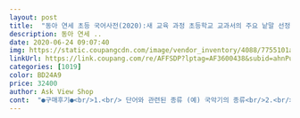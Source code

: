 ```yaml
---
layout: post 
title:  "동아 연세 초등 국어사전(2020):새 교육 과정 초등학교 교과서의 주요 낱말 선정 수록, 동아출판" 
description: 동아 연세 ..
date: 2020-06-24 09:07:40 
img: https://static.coupangcdn.com/image/vendor_inventory/4088/7755101a87945695f4edd679da475d1c3c3d101ee3282a79f653f5c98e7b.jpg 
linkUrl: https://link.coupang.com/re/AFFSDP?lptag=AF3600438&subid=ahnPublicAsk&pageKey=1369312404&itemId=2401641106&vendorItemId=70396525421&traceid=V0-113-e0c8ebd5ccff37b7 
categories: [1019] 
color: BD24A9 
price: 32400 
author: Ask View Shop 
cont:  "●구매후기●<br/>1.<br/> 단어와 관련된 종류 (예) 국악기의 종류<br/>2.<br/> 관련 그림 (예) 가나와 주변국 지도<br/>3.<br/> 단어의 어원 (예) 고명딸의 어원<br/>4.<br/> 비슷하게 사용하는 단어 구분 (예) 가격.<br/>금액.<br/>요금의 구분<br/>4학년이 된 큰아들에게 국어사전을 주었더니 신랑은 요즘 사전을 누가 찾아보냐고 합니다.<br/><br/>5.<br/> 발음<br/>6.<br/> 띄어쓰기<br/>@ 국어사전에서 낱말 찾기<br/>@ 기초 한자<br/>@ 네모 상자 찾기<br/>@ 북한의 맞춤법<br/>@ 세는 말과 여러 가지 단위<br/>@ 알아 두면 좋은 관용 표현<br/>@ 알아 두면 좋은 속담<br/>@ 알아 두면 좋은 컴퓨터 용어<br/>@ 여러 가지 문장 부호<br/>@ 우리말과 다르게 적는 북한말<br/>@ 우리말과 다르게 표현하는 북한말<br/>@ 원고지 사용법<br/>@ 틀리기 쉬운 겹받침의 발음<br/>@ 틀리기 쉬운 띄어쓰기<br/>@ 틀리기 쉬운 맞춤법, 표준어<br/>@ 틀리기 쉬운 발음<br/>@ 틀리기 쉬운 외래어 표기<br/>ㅎㅎㅎ<br/>강추!! 강추!!!^^<br/>개정 교육 과정과 그에 따라 달라진 초등 교과서의 내용을<br/>괜히 초등 사전이라고 표현한게 아닌듯해요.<br/><br/>국어사전을 뒤적거리며 자음과 모음을 읊으면서<br/>그런데 초등 사전이라 해서 얇을 줄 알았는데<br/>그리고<br/>그리고 속담에 컴퓨터 용어까지 <br/>그림도 있어서 넘 좋네요 ㅎ<br/>그중에 기초한자 부분을 우리 아들은 재미있게 보더라고요.<br/><br/>금방 금방 찾을 수 있어서 넘 편하고 좋네요 ㅎㅎㅎ<br/>깔끔하게 정리되어 있어서 찾기도 쉽고, 보기도 쉽구요<br/>낱말 뜻과 예문, 발음, 비슷한 말, 헷갈리는 말까지<br/>네모 상자들이 많다보니 없는 단어들이 많은 것 같아요<br/>네모상자가 어디에 있는지 찾아볼 수 있게 되어 있어요.<br/><br/>다만 아쉬운것은<br/>뒤에 부록에도 알찬 내용들이 많아요<br/>뒤에 부록에도 유용한 게 많아서 아이들과 잘 활용할 수<br/>뒤쪽에는 부록으로 여러가지가 있는데<br/>만족합니다^^<br/>물론 요즘은 인터넷으로 보다 빠르게 원하는 것들을 찾을 수 있지만<br/>배송 받고 찬찬히 살펴보다가 더 좋은 점들이 줄줄이 나오더라구요.<br/><br/>보통 어른들 보는 사전이랑 두께가 비슷해서 놀랐어요<br/>비닐 커버가 있습니다.<br/><br/>비닐 커버를 벗겨야만 보이는<br/>사전 뭐살까 고민했었는데 잘 산거 같아요<br/>사전 안에 있는 네모상자들을 따로 분류하여  페이지가 적혀있어서<br/>사전 찾는 법을 1학년때 잠깐 했다고 했는데 요사전을 혼자서 잘 찾는거 보고 은근 신기했습니다.<br/><br/>사전에서 찾아볼까?? 합니다 ^^<br/>사전은 소장 용이 아니니까 막 보길 바라는 맘으로 가격대 성능비 갑으로 추천 합니다.<br/><br/>사전을 살펴볼게요.<br/><br/>사전을 찬찬히 살펴보면 군데 군데 네모상자들이 많은데<br/>세세히 설명되어 있어서 도움이 많이 될 거 같아요<br/>아이가 단어의 뜻을 물어보면<br/>아이가 책상 위에 올려드고 부쩍 사전에 손이 가는걸 보니 뿌듯했죠.<br/><br/>아이들도 처음 보는 사전이 신기한지 계속 계속 찾아봐요<br/>아이들에게 이제 이 사전에서 척척 찾아서 보여주면 되겠어요<br/>암튼 얇지만 종이 질감은 좋아요.<br/><br/>앞표지 쪽에는 사전을 볼때 필요한<br/>약간 성경책 같은??<br/>얼마전 아이와 시장에 대해 알아보는데<br/>여튼 스마트폰이 없는 우리집 큰아들은 코로나 이후 첫 등교하던 날<br/>오일장은 있지만, 칠일장과 상설시장은 없더라고요.<br/><br/>요게 제 눈에는 딱 좋더라구요 서점에서 한번 살펴 보고 아이가 제일 보기 편한거 같아서 쿠팡에서 주문했어요<br/>요즘 책을 쓴다고 자꾸 어휘 질문이 많아 져서 설명을 해주다가 네이버 검색도 하곤 했는데 어짜피 국어는 사전 찾기가 필수고 3학년때는 수업에 있다고 해서 편하고 쉬운 사전을 찾았어요.<br/><br/>우리 때 사용하던 아주 얇은 종이 비침 있는 그런게 아니라서 넘기기도 좋아요.<br/><br/>우선 사전을 넣을 수 있는 케이스가 있고<br/>이 네모상자들은 크게 6가지 정도 있는것 같아요.<br/><br/>이 사전은 이번에 개정된 최신판이라고 하네요<br/>이제 우리 아빠가 그랬던 것처럼<br/>일단 사진 설명이 컬러 사진 ^^ 그리고 부록이 정말 알찼고 재미 있었어요 한자 , 사자 성어, 북한말, 원고지 쓰기, 표준어 등등 아이들이 두루두루 넓게 필요한 항목들이 부록에 있는데 필요 이상으로 길게 나오지 않고 초등학교 학생용으로 딱 적당하게 있었어요.<br/><br/>일일이 폰으로 찾아주기가 번거로워서 구입했어요<br/>있을 거 같아요<br/>자음과 모음 순서를 한번씩 익혀보는 것도 좋다고 생각합니다.<br/><br/>전반적으로 괜찮은 것 같아요.<br/><br/>종이의 질은 매우 얇고 부드러워요.<br/><br/>주요 기호나 약어가 메모되어 있어요.<br/><br/>중간 중간 아이들 이해하기 쉽도록<br/>직접 둘러보니,<br/>책 읽기를 좋아하는 아이들,<br/>책 읽을 때 사전을 옆에 딱 두고 있으니 웬지 마음도 든든하고<br/>책 읽을 때마다 모르는 단어 물어보는데<br/>첫 사전인데 글만 빡빡한것보다 적당히 그림도 있고 이왕이면 활자도 너무 안 작고 적당한 설명에 학교에 들고 다녀야 할 시기도 올꺼 같아서 크기나 무게도 적당한걸 찾았어요<br/>초2 딸이 책이나 글을 잘 쓰는 편이예요<br/>초등 들어간 딸아이 앞으로 잘 활용할 수 있을 거 같아요<br/>충실하게 반영해서 만들었다고 쓰여있어요<br/>칠일, 상설이라는 글자가 아예 없었어요.<br/><br/>커다란 국어사전을 들고 학교에 갔습니다.<br/>ㅋㅋ<br/>커버가 비닐고 한번 씌어 있는데 아이는 요게 쫌 싫다고 벗겨 버렸는데 제가 보기에도 비닐 커버 벗기니까 더 손에 잡기 편하고 잘 넘어 가네요<br/>평소에 관용 표현을 신기해하며 왜 원뜻과 다르냐며 물어보던<br/>표지 뒷면에는 세계 각 나라의 이름과 수도이름이 적혀있어요.<br/><br/>표지 앞면에는 사전을 보는 법이 적혀있고<br/>하지만 저는 초등학생 때 친정아빠가 주셨던 국어사전과 한자사전을 기억합니다.<br/><br/>" 
---
```


